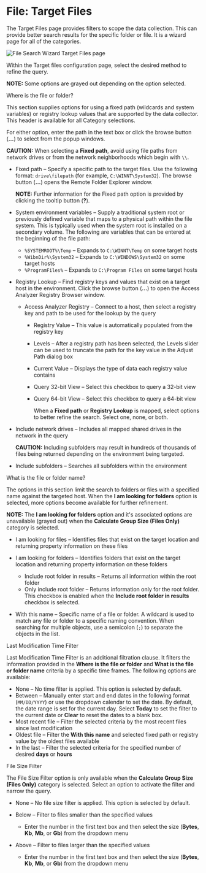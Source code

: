 # File: Target Files

The Target Files page provides filters to scope the data collection. This can provide better search
results for the specific folder or file. It is a wizard page for all of the categories.

![File Search Wizard Target Files page](/img/product_docs/accessanalyzer/12.0/admin/datacollector/inifile/targetfiles.webp)

Within the Target files configuration page, select the desired method to refine the query.

**NOTE:** Some options are grayed out depending on the option selected.

Where is the file or folder?

This section supplies options for using a fixed path (wildcards and system variables) or registry
lookup values that are supported by the data collector. This header is available for all Category
selections.

For either option, enter the path in the text box or click the browse button (**…**) to select from
the popup windows.

**CAUTION:** When selecting a **Fixed path**, avoid using file paths from network drives or from the
network neighborhoods which begin with `\\`.

- Fixed path – Specify a specific path to the target files. Use the following format:
  `drive\filepath` (for example, `C:\WINNT\System32`). The browse button (**…**) opens the Remote
  Folder Explorer window.

    **NOTE:** Further information for the Fixed path option is provided by clicking the tooltip
    button (**?**).

- System environment variables – Supply a traditional system root or previously defined variable
  that maps to a physical path within the file system. This is typically used when the system root
  is installed on a secondary volume. The following are variables that can be entered at the
  beginning of the file path:

    - `%SYSTEMROOT%\Temp` – Expands to `C:\WINNT\Temp` on some target hosts
    - `%WibnDir%\System32` – Expands to `C:\WINDOWS\System32` on some target hosts
    - `%ProgramFiles%` – Expands to `C:\Program Files` on some target hosts

- Registry Lookup – Find registry keys and values that exist on a target host in the environment.
  Click the browse button (**…**) to open the Access Analyzer Registry Browser window.

    - Access Analyzer Registry – Connect to a host, then select a registry key and path to be used
      for the lookup by the query

        - Registry Value – This value is automatically populated from the registry key
        - Levels – After a registry path has been selected, the Levels slider can be used to
          truncate the path for the key value in the Adjust Path dialog box
        - Current Value – Displays the type of data each registry value contains
        - Query 32-bit View – Select this checkbox to query a 32-bit view
        - Query 64-bit View – Select this checkbox to query a 64-bit view

            When a **Fixed path** or **Registry Lookup** is mapped, select options to better refine
            the search. Select one, none, or both.

- Include network drives – Includes all mapped shared drives in the network in the query

    **CAUTION:** Including subfolders may result in hundreds of thousands of files being returned
    depending on the environment being targeted.

- Include subfolders – Searches all subfolders within the environment

What is the file or folder name?

The options in this section limit the search to folders or files with a specified name against the
targeted host. When the **I am looking for folders** option is selected, more options become
available for further refinement.

**NOTE:** The **I am looking for folders** option and it's associated options are unavailable
(grayed out) when the **Calculate Group Size (Files Only)** category is selected.

- I am looking for files – Identifies files that exist on the target location and returning property
  information on these files
- I am looking for folders – Identifies folders that exist on the target location and returning
  property information on these folders

    - Include root folder in results – Returns all information within the root folder
    - Only include root folder – Returns information only for the root folder. This checkbox is
      enabled when the **Include root folder in results** checkbox is selected.

- With this name – Specific name of a file or folder. A wildcard is used to match any file or folder
  to a specific naming convention. When searching for multiple objects, use a semicolon (`;`) to
  separate the objects in the list.

Last Modification Time Filter

Last Modification Time Filter is an additional filtration clause. It filters the information
provided in the **Where is the file or folder** and **What is the file or folder name** criteria by
a specific time frames. The following options are available:

- None – No time filter is applied. This option is selected by default.
- Between – Manually enter start and end dates in the following format (`MM/DD/YYYY`) or use the
  dropdown calendar to set the date. By default, the date range is set for the current day. Select
  **Today** to set the filter to the current date or **Clear** to reset the dates to a blank box.
- Most recent file – Filter the selected criteria by the most recent files since last modification
- Oldest file – Filter the **With this name** and selected fixed path or registry value by the
  oldest files available
- In the last – Filter the selected criteria for the specified number of desired **days** or
  **hours**

File Size Filter

The File Size Filter option is only available when the **Calculate Group Size (Files Only)**
category is selected. Select an option to activate the filter and narrow the query.

- None – No file size filter is applied. This option is selected by default.
- Below – Filter to files smaller than the specified values

    - Enter the number in the first text box and then select the size (**Bytes**, **Kb**, **Mb**, or
      **Gb**) from the dropdown menu

- Above – Filter to files larger than the specified values

    - Enter the number in the first text box and then select the size (**Bytes**, **Kb**, **Mb**, or
      **Gb**) from the dropdown menu
